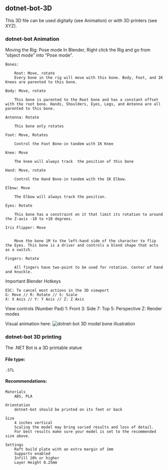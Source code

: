 ## dotnet-bot-3D
This 3D file can be used digitally (see Animation) or with 3D printers (see XYZ).



### dotnet-bot Animation

Moving the Rig: Pose mode
    In Blender, Right click the Rig and go from “object mode” into “Pose mode”.

    Bones:

        Root: Move, rotate
        Every bone in the rig will move with this bone. Body, Foot, and IK Knees are parented to this bone.

    Body: Move, rotate

        This bone is parented to the Root bone and has a constant offset with the root bone. Hands, Shoulders, Eyes, Legs, and Antenna are all parented to this bone.

    Antenna: Rotate

        This bone only rotates

    Foot: Move, Rotates

        Control the Foot Bone-in tandem with IK Knee

    Knee: Move

        The knee will always track  the position of this bone

    Hand: Move, rotate

        Control the Hand Bone-in tandem with the IK Elbow.

    Elbow: Move

        The Elbow will always track the position.

    Eyes: Rotate

        This bone has a constraint on it that limit its rotation to around the Z-axis -10 to +10 degrees.

    Iris Flipper: Move


        Move the bone 1M to the left-hand side of the character to flip the Eyes. This bone is a driver and controls a blend shape that acts as a switch.

    Fingers: Rotate

        All fingers have two-point to be used for rotation. Center of hand and knuckle.

Important Blender Hotkeys

    ESC: To cancel most actions in the 3D viewport
    G: Move // R: Rotate // S: Scale
    X: X Axis // Y: Y Axis // Z: Z Axis

View controls (Number Pad)
    1: Front
    3: Side
    7: Top
    5: Perspective
    Z: Render modes

Visual animation here: 
![dotnet-bot 3D model bone illustration](/Images/dotnet-bot-3D_bones_ref.png)


### dotnet-bot 3D printing

The .NET Bot is a 3D printable statue

#### File type:
    .STL

#### Recommendations:

    Materials
        ABS, PLA

    Orientation
        dotnet-bot should be printed on its feet or back

    Size
        4 inches vertical
        Scaling the model may bring varied results and loss of detail. 
        For best results make sure your model is set to the recommended size above. 

    Settings 
        Raft build plate with an extra margin of 1mm
        Supports enabled
        Infill 20% or higher
        Layer Height 0.25mm